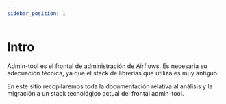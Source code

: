 ```yaml
---
sidebar_position: 1
---
```


# Intro

Admin-tool es el frontal de administración de Airflows. Es necesaria su adecuación técnica, ya que el stack de librerías que utiliza es muy antiguo.

En este sitio recopilaremos toda la documentación relativa al análisis y la migración a un stack tecnológico actual del frontal admin-tool.

